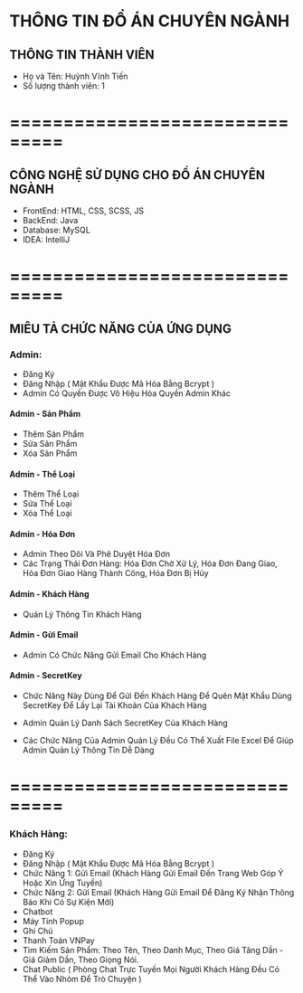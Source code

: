 # THÔNG TIN ĐỒ ÁN CHUYÊN NGÀNH
## THÔNG TIN THÀNH VIÊN
* Họ và Tên: Huỳnh Vĩnh Tiến 
* Số lượng thành viên: 1
# ===============================
## CÔNG NGHỆ SỬ DỤNG CHO ĐỒ ÁN CHUYÊN NGÀNH
* FrontEnd: HTML, CSS, SCSS, JS
* BackEnd: Java
* Database: MySQL
* IDEA: IntelliJ
# ===============================
## MIÊU TẢ CHỨC NĂNG CỦA ỨNG DỤNG
### Admin:
* Đăng Ký
* Đăng Nhập ( Mật Khẩu Được Mã Hóa Bằng Bcrypt )
* Admin Có Quyền Được Vô Hiệu Hóa Quyền Admin Khác
#### Admin - Sản Phẩm
* Thêm Sản Phẩm
* Sửa Sản Phẩm
* Xóa Sản Phẩm
#### Admin - Thể Loại
* Thêm Thể Loại
* Sửa Thể Loại
* Xóa Thể Loại
#### Admin - Hóa Đơn
* Admin Theo Dõi Và Phê Duyệt Hóa Đơn
* Các Trạng Thái Đơn Hàng: Hóa Đơn Chờ Xử Lý, Hóa Đơn Đang Giao, Hóa Đơn Giao Hàng Thành Công, Hóa Đơn Bị Hủy
#### Admin - Khách Hàng
* Quản Lý Thông Tin Khách Hàng
#### Admin - Gửi Email
* Admin Có Chức Năng Gửi Email Cho Khách Hàng
#### Admin - SecretKey
* Chức Năng Này Dùng Để Gửi Đến Khách Hàng Để Quên Mật Khẩu Dùng SecretKey Để Lấy Lại Tài Khoản Của Khách Hàng
* Admin Quản Lý Danh Sách SecretKey Của Khách Hàng

* Các Chức Năng Của Admin Quản Lý Đều Có Thể Xuất File Excel Để Giúp Admin Quản Lý Thông Tin Dễ Dàng
# ===============================
### Khách Hàng: 
* Đăng Ký
* Đăng Nhập ( Mật Khẩu Được Mã Hóa Bằng Bcrypt )
* Chức Năng 1: Gửi Email (Khách Hàng Gửi Email Đến Trang Web Góp Ý Hoặc Xin Ứng Tuyển)
* Chức Năng 2: Gửi Email (Khách Hàng Gửi Email Để Đăng Ký Nhận Thông Báo Khi Có Sự Kiện Mới)
* Chatbot
* Máy Tính Popup
* Ghi Chú
* Thanh Toán VNPay
* Tìm Kiếm Sản Phẩm: Theo Tên, Theo Danh Mục, Theo Giá Tăng Dần - Giá Giảm Dần, Theo Giọng Nói.
* Chat Public ( Phòng Chat Trực Tuyến Mọi Người Khách Hàng Đều Có Thể Vào Nhóm Để Trò Chuyện ) 
